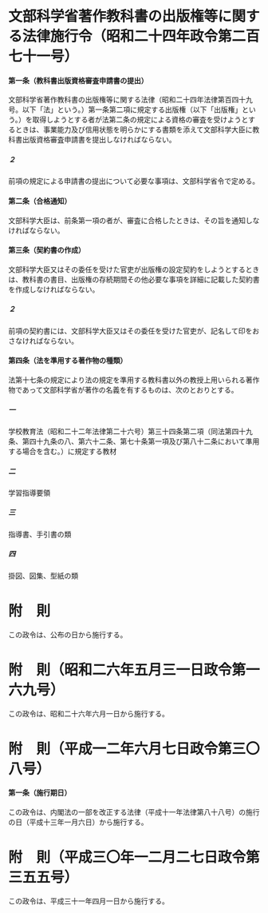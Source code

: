 # 文部科学省著作教科書の出版権等に関する法律施行令（昭和二十四年政令第二百七十一号）
#### 第一条（教科書出版資格審査申請書の提出）
文部科学省著作教科書の出版権等に関する法律（昭和二十四年法律第百四十九号。以下「法」という。）第一条第二項に規定する出版権（以下「出版権」という。）を取得しようとする者が法第二条の規定による資格の審査を受けようとするときは、事業能力及び信用状態を明らかにする書類を添えて文部科学大臣に教科書出版資格審査申請書を提出しなければならない。
##### ２
前項の規定による申請書の提出について必要な事項は、文部科学省令で定める。
#### 第二条（合格通知）
文部科学大臣は、前条第一項の者が、審査に合格したときは、その旨を通知しなければならない。
#### 第三条（契約書の作成）
文部科学大臣又はその委任を受けた官吏が出版権の設定契約をしようとするときは、教科書の書目、出版権の存続期間その他必要な事項を詳細に記載した契約書を作成しなければならない。
##### ２
前項の契約書には、文部科学大臣又はその委任を受けた官吏が、記名して印をおさなければならない。
#### 第四条（法を準用する著作物の種類）
法第十七条の規定により法の規定を準用する教科書以外の教授上用いられる著作物であって文部科学省が著作の名義を有するものは、次のとおりとする。
##### 一
学校教育法（昭和二十二年法律第二十六号）第三十四条第二項（同法第四十九条、第四十九条の八、第六十二条、第七十条第一項及び第八十二条において準用する場合を含む。）に規定する教材
##### 二
学習指導要領
##### 三
指導書、手引書の類
##### 四
掛図、図集、型紙の類
# 附　則
この政令は、公布の日から施行する。
# 附　則（昭和二六年五月三一日政令第一六九号）
この政令は、昭和二十六年六月一日から施行する。
# 附　則（平成一二年六月七日政令第三〇八号）
#### 第一条（施行期日）
この政令は、内閣法の一部を改正する法律（平成十一年法律第八十八号）の施行の日（平成十三年一月六日）から施行する。
# 附　則（平成三〇年一二月二七日政令第三五五号）
この政令は、平成三十一年四月一日から施行する。
